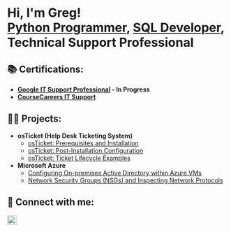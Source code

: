 <h1>Hi, I'm Greg! <br/><a href="https://github.com/gj2257">Python Programmer</a>, <a href="https://www.linkedin.com/in/gregory-james-bb5883231/">SQL Developer</a>, Technical Support Professional

<h2>📚 Certifications:</h2>

- <b>[Google IT Support Professional](https://coursera.org/professional-certificates/google-it-support) - In Progress</b>
- <b>[CourseCareers IT Support](https://coursecareers.com/explore/it)</b>

<h2>👨‍💻 Projects:</h2>

- <b>osTicket (Help Desk Ticketing System)</b>
  - [osTicket: Prerequisites and Installation](https://github.com/gregjames1/osTicket-Prerequisites)
  - [osTicket: Post-Installation Configuration](https://github.com/gregjames1/osTicket-Post-Install-and-Config)
  - [osTicket: Ticket Lifecycle Examples](https://github.com/gregjames1/osTicket-Lifecycle-Examples)
- <b>Microsoft Azure</b>
  - [Configuring On-premises Active Directory within Azure VMs](https://github.com/gregjames1/Active-Directory)
  - [Network Security Groups (NSGs) and Inspecting Network Protocols](https://github.com/)


<h2>🤳 Connect with me:</h2>

[<img align="left" alt="Gregory James | LinkedIn" width="22px" src="https://cdn.jsdelivr.net/npm/simple-icons@v3/icons/linkedin.svg" />][linkedin]  

[linkedin]: https://www.linkedin.com/in/gregory-james-bb5883231/
